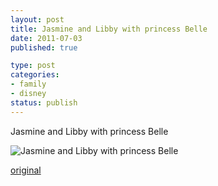 ```yaml
--- 
layout: post
title: Jasmine and Libby with princess Belle
date: 2011-07-03
published: true

type: post
categories: 
- family
- disney
status: publish
---
```

Jasmine and Libby with princess Belle

![Jasmine and Libby with princess Belle](http://media.eick.us/2011/07/image11-500x375.jpg)

[original](http://media.eick.us/2011/07/image11.jpg)


